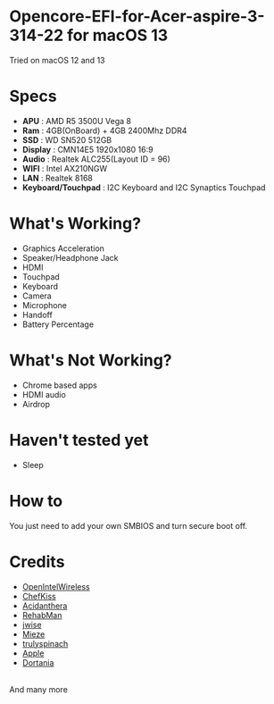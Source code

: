 # Opencore-EFI-for-Acer-aspire-3-314-22 for macOS 13
Tried on macOS 12 and 13
# Specs
- **APU** : AMD R5 3500U Vega 8
- **Ram** : 4GB(OnBoard) + 4GB 2400Mhz DDR4
- **SSD** : WD SN520 512GB
- **Display** : CMN14E5 1920x1080 16:9
- **Audio** : Realtek ALC255(Layout ID = 96)
- **WIFI** : Intel AX210NGW
- **LAN** : Realtek 8168
- **Keyboard/Touchpad** : I2C Keyboard and I2C Synaptics Touchpad

# What's Working?
- Graphics Acceleration
- Speaker/Headphone Jack
- HDMI
- Touchpad
- Keyboard
- Camera
- Microphone
- Handoff
- Battery Percentage

# What's Not Working?
- Chrome based apps
- HDMI audio
- Airdrop
# Haven't tested yet
- Sleep

# How to
  You just need to add your own SMBIOS and turn secure boot off.

# Credits
- [OpenIntelWireless](https://github.com/OpenIntelWireless)
- [ChefKiss](https://github.com/ChefKissInc)
- [Acidanthera](https://github.com/acidanthera)
- [RehabMan](https://github.com/RehabMan)
- [jwise](https://github.com/jwise)
- [Mieze](https://github.com/Mieze)
- [trulyspinach](https://github.com/trulyspinach)
- [Apple](https://www.apple.com/)
- [Dortania](https://dortania.github.io/OpenCore-Install-Guide/)

\
  And many more
